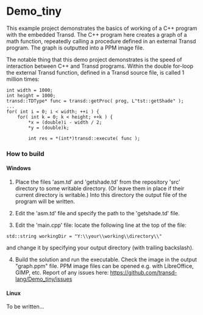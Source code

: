 # Demo_tiny
This example project demonstrates the basics of working of a C++ program with the
embedded Transd. The C++ program here creates a graph of a math function, repeatedly 
calling a procedure defined in an external Transd program. The graph is outputted into a
PPM image file.

The notable thing that this demo project demonstrates is the speed of interaction between
C++ and Transd programs. Within the double for-loop the external Transd function, defined
in a Transd source file, is called 1 million times:

```
int width = 1000;
int height = 1000;
transd::TDType* func = transd::getProc( prog, L"tst::getShade" );
...
for( int i = 0; i < width; ++i ) {
    for( int k = 0; k < height; ++k ) {
        *x = (double)i - width / 2;
        *y = (double)k;

        int res = *(int*)transd::execute( func );
```


### How to build

#### Windows

1. Place the files 'asm.td' and 'getshade.td' from the repository 'src' directory
to some writable directory. (Or leave them in place if their current directory is
writable.) Into this directory the output file of the program will be written.

2. Edit the 'asm.td' file and specify the path to the 'getshade.td' file.

3. Edit the 'main.cpp' file: locate the following line at the top of the file:

`std::string workingDir = "Y:\\your\\working\\directory\\"`

and change it by specifying your output directory (with trailing backslash).

4. Build the solution and run the executable. Check the image in the output "graph.ppm"
file. PPM image files can be opened e.g. with LibreOffice, GIMP, etc. Report of any
issues here: https://github.com/transd-lang/Demo_tiny/issues

#### Linux

To be written...
